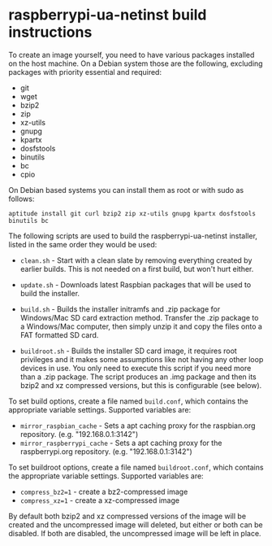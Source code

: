 raspberrypi-ua-netinst build instructions
======================================

To create an image yourself, you need to have various packages installed on the host machine.
On a Debian system those are the following, excluding packages with priority essential and required:

- git
- wget
- bzip2
- zip
- xz-utils
- gnupg
- kpartx
- dosfstools
- binutils
- bc
- cpio

On Debian based systems you can install them as root or with sudo as follows:

```
aptitude install git curl bzip2 zip xz-utils gnupg kpartx dosfstools binutils bc
```

The following scripts are used to build the raspberrypi-ua-netinst installer, listed in the same order they would be used:

- `clean.sh` - Start with a clean slate by removing everything created by earlier builds. This is not needed on a first build, but won't hurt either.

- `update.sh` - Downloads latest Raspbian packages that will be used to build the installer.

- `build.sh` - Builds the installer initramfs and .zip package for Windows/Mac SD card extraction method. Transfer the .zip package to a Windows/Mac computer, then simply unzip it and copy the files onto a FAT formatted SD card.

- `buildroot.sh` - Builds the installer SD card image, it requires
  root privileges and it makes some assumptions like not having any
  other loop devices in use. You only need to execute this script if
  you need more than a .zip package. The script produces an .img
  package and then its bzip2 and xz compressed versions, but this is
  configurable (see below).

To set build options, create a file named `build.conf`, which contains the appropriate variable settings. Supported variables are:

- `mirror_raspbian_cache` - Sets a apt caching proxy for the raspbian.org repository. (e.g. "192.168.0.1:3142")
- `mirror_raspberrypi_cache` - Sets a apt caching proxy for the raspberrypi.org repository. (e.g. "192.168.0.1:3142")

To set buildroot options, create a file named `buildroot.conf`, which contains the appropriate variable settings. Supported variables are:

- `compress_bz2=1` - create a bz2-compressed image
- `compress_xz=1` - create a xz-compressed image

By default both bzip2 and xz compressed versions of the image will be created and the uncompressed image will deleted, but either or both can be disabled. If both are disabled, the uncompressed image will be left in place.

